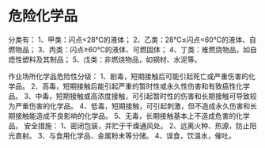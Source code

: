# 危险化学品


分类有：
1、甲类：闪点<28℃的液体；
2、乙类：28℃≤闪点<60℃的液体、自燃物品；
3、丙类：闪点≥60℃的液体、可燃固体；
4、丁类：难燃烧物品，如自熄性塑料及其制品；
5、戊类：非燃烧物品，如钢材、水泥等。

作业场所化学品危险性分级：
1、剧毒，短期接触后可能引起死亡或严重伤害的化学品。
2、高毒，短期接触后能引起严重的暂时性或永久性伤害和有致癌性化学品。
3、中毒，短期接触或高浓度接触，可引起暂时性的伤害和长期接触可导致较为严重伤害的化学品。
4、低毒，短期接触，可引起刺激，但不造成永久伤害和长期接触能造成不良影响的化学品。
5、无毒，长期接触基本上不造成危害的化学品。
安全措施：
1、密闭包装，并贮于干燥通风处。
2、远离火种、热源，防止阳光直射。
3、与食用化学品、金属粉末等分储。
4、误食，饮温水，催吐。
